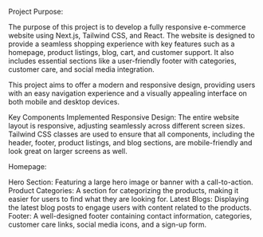 Project Purpose:

The purpose of this project is to develop a fully responsive e-commerce website using Next.js, Tailwind CSS, and React. The website is designed to provide a seamless shopping experience with key features such as a homepage, product listings, blog, cart, and customer support. It also includes essential sections like a user-friendly footer with categories, customer care, and social media integration.

This project aims to offer a modern and responsive design, providing users with an easy navigation experience and a visually appealing interface on both mobile and desktop devices.

Key Components Implemented
Responsive Design: The entire website layout is responsive, adjusting seamlessly across different screen sizes. Tailwind CSS classes are used to ensure that all components, including the header, footer, product listings, and blog sections, are mobile-friendly and look great on larger screens as well.

Homepage:

Hero Section: Featuring a large hero image or banner with a call-to-action.
Product Categories: A section for categorizing the products, making it easier for users to find what they are looking for.
Latest Blogs: Displaying the latest blog posts to engage users with content related to the products.
Footer: A well-designed footer containing contact information, categories, customer care links, social media icons, and a sign-up form.
